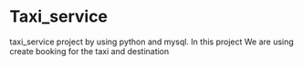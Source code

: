 # Taxi_service

taxi_service project by using python and mysql. In this project We are using create booking for the taxi and destination